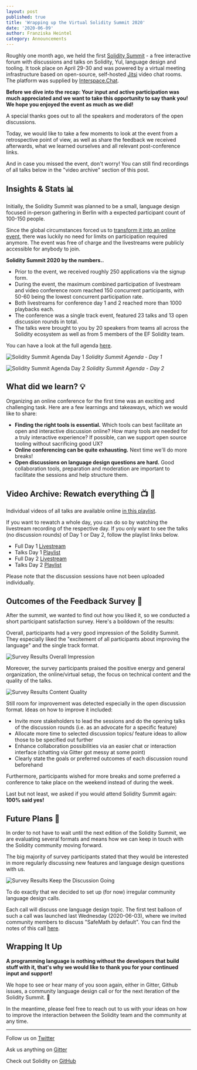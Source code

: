 ```yaml
---
layout: post
published: true
title: 'Wrapping up the Virtual Solidity Summit 2020'
date: '2020-06-09'
author: Franziska Heintel
category: Announcements
---
```


Roughly one month ago, we held the first [Solidity Summit](https://solidity-summit.ethereum.org/) - a free interactive forum with discussions and talks on Solidity, Yul, language design and tooling. It took place on April 29-30 and was powered by a virtual meeting infrastructure based on open-source, self-hosted [Jitsi](https://jitsi.org/) video chat rooms. The platform was supplied by [Interspace.Chat](https://github.com/interspacechat/interspace.chat).

**Before we dive into the recap: Your input and active participation was much appreciated and we want to take this opportunity to say thank you! We hope you enjoyed the event as much as we did!**

A special thanks goes out to all the speakers and moderators of the open discussions.

Today, we would like to take a few moments to look at the event from a retrospective point of view, as well as share the feedback we received afterwards, what we learned ourselves and all relevant post-conference links.

And in case you missed the event, don't worry! You can still find recordings of all talks below in the "video archive" section of this post.

## Insights & Stats 📊

Initially, the Solidity Summit was planned to be a small, language design focused in-person gathering in Berlin with a expected participant count of 100-150 people.

Since the global circumstances forced us to [transform it into an online event](https://blog.soliditylang.org/2020/04/17/solidity-summit-2020-goes-interspace/), there was luckily no need for limits on participation required anymore. The event was free of charge and the livestreams were publicly accessible for anybody to join.

**Solidity Summit 2020 by the numbers..**

- Prior to the event, we received roughly 250 applications via the signup form.
- During the event, the maximum combined participation of livestream and video conference room reached 150 concurrent participants, with 50-60 being the lowest concurrent participation rate.
- Both livestreams for conference day 1 and 2 reached more than 1000 playbacks each.
- The conference was a single track event, featured 23 talks and 13 open discussion rounds in total.
- The talks were brought to you by 20 speakers from teams all across the Solidity ecosystem as well as from 5 members of the EF Solidity team.

You can have a look at the full agenda [here](https://docs.google.com/spreadsheets/d/1ylkaTYKx9TbAifCgyH2jN9SKJKrYfzab9zzTZgSL44g/edit#gid=0).

![Solidity Summit Agenda Day 1](/img/2020/06/AgendaDay1.png)
_Solidity Summit Agenda - Day 1_

![Solidity Summit Agenda Day 2](/img/2020/06/AgendaDay2.png)
_Solidity Summit Agenda - Day 2_

## What did we learn? 💡

Organizing an online conference for the first time was an exciting and challenging task. Here are a few learnings and takeaways, which we would like to share:

- **Finding the right tools is essential.** Which tools can best facilitate an open and interactive discussion online? How many tools are needed for a truly interactive experience? If possible, can we support open source tooling without sacrificing good UX?
- **Online conferencing can be quite exhausting.** Next time we'll do more breaks!
- **Open discussions on language design questions are hard.** Good collaboration tools, preparation and moderation are important to facilitate the sessions and help structure them.

## Video Archive: Rewatch everything 📺 🍿

Individual videos of all talks are available online [in this playlist](https://www.youtube.com/playlist?list=PLaM7G4Llrb7xlGxwlYGTy1T-GHpytE3RC).

If you want to rewatch a whole day, you can do so by watching the livestream recording of the respective day. If you only want to see the talks (no discussion rounds) of Day 1 or Day 2, follow the playlist links below.

- Full Day 1 [Livestream](https://www.youtube.com/watch?v=lhjo2FuU4v0&list=PLX8x7Zj6VezlP4XWSSgly6tQlb87g4Cca)
- Talks Day 1 [Playlist](https://www.youtube.com/watch?v=eZERCEhk5lg&list=PLX8x7Zj6Vezk-AGlO3Ip_vPVwroV9aNqB)
- Full Day 2 [Livestream](https://www.youtube.com/watch?v=U3QsM_UDah0&list=PLX8x7Zj6VezlP4XWSSgly6tQlb87g4Cca&index=2)
- Talks Day 2 [Playlist](https://www.youtube.com/watch?v=e1_4xk9nLy8&list=PLX8x7Zj6VezkiZCiif7AcID-yNaV1EPj3)

Please note that the discussion sessions have not been uploaded individually.

## Outcomes of the Feedback Survey 📮

After the summit, we wanted to find out how you liked it, so we conducted a short participant satisfaction survey. Here's a boildown of the results:

Overall, participants had a very good impression of the Solidity Summit. They especially liked the "excitement of all participants about improving the language" and the single track format.

![Survey Results Overall Impression](/img/2020/06/surveyOverall.png)

Moreover, the survey participants praised the positive energy and general organization, the online/virtual setup, the focus on technical content and the quality of the talks.

![Survey Results Content Quality](/img/2020/06/surveyQuality.png)

Still room for improvement was detected especially in the open discussion format. Ideas on how to improve it included:

- Invite more stakeholders to lead the sessions and do the opening talks of the discussion rounds (i.e. as an advocate for a specific feature)
- Allocate more time to selected discussion topics/ feature ideas to allow those to be specified out further
- Enhance collaboration possibilities via an easier chat or interaction interface (chatting via Gitter got messy at some point)
- Clearly state the goals or preferred outcomes of each discussion round beforehand

Furthermore, participants wished for more breaks and some preferred a conference to take place on the weekend instead of during the week.

Last but not least, we asked if you would attend Solidity Summit again: **100% said yes!**

## Future Plans 🔮

In order to not have to wait until the next edition of the Solidity Summit, we are evaluating several formats and means how we can keep in touch with the Solidity community moving forward.

The big majority of survey participants stated that they would be interested in more regularly discussing new features and language design questions with us.

![Survey Results Keep the Discussion Going](/img/2020/06/surveyDiscuss.png)

To do exactly that we decided to set up (for now) irregular community language design calls.

Each call will discuss one language design topic. The first test balloon of such a call was launched last Wednesday (2020-06-03), where we invited community members to discuss "SafeMath by default". You can find the notes of this call [here](https://github.com/ethereum/solidity/issues/9054).

## Wrapping It Up

**A programming language is nothing without the developers that build stuff with it, that's why we would like to thank you for your continued input and support!**

We hope to see or hear many of you soon again, either in Gitter, Github issues, a community language design call or for the next iteration of the Solidity Summit. 🎉

In the meantime, please feel free to reach out to us with your ideas on how to improve the interaction between the Solidity team and the community at any time.

---

Follow us on [Twitter](https://twitter.com/solidity_lang)

Ask us anything on [Gitter](https://gitter.im/ethereum/solidity)

Check out Solidity on [GitHub](https://github.com/ethereum/solidity)
